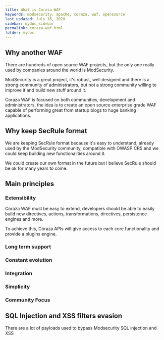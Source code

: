 ```yaml
---
title: What is Coraza WAF
keywords: modsecurity, apache, coraza, waf, opensource
last_updated: July 16, 2020
sidebar: mydoc_sidebar
permalink: coraza-waf.html
folder: mydoc
---
```


## Why another WAF

There are hundreds of open source WAF projects, but the only one really used by companies around the world is ModSecurity.

ModSecurity is a great project, it's robust, well designed and there is a strong community of administrators, but not a strong community willing to improve it and build new stuff around it.

Coraza WAF is focused on both communities, development and administrators, the idea is to create an open source enterprise grade WAF capable of performing great from startup blogs to huge banking applications.

## Why keep SecRule format

We are keeping SecRule format because it's easy to understand, already used by the ModSecurity community, compatible with OWASP CRS and we could keep building new functionalities around it.

We could create our own format in the future but I believe SecRule should be ok for many years to come.

## Main principles

### Extensibility

Coraza WAF must be easy to extend, developers should be able to easily build new directives, actions, transformations, directives, persistence engines and more.

To achieve this, Coraza APIs will give access to each core functionality and provide a plugins engine.

### Long term support



### Constant evolution



### Integration

### Simplicity

### Community Focus

## SQL Injection and XSS filters evasion

There are a lot of payloads used to bypass Modsecurity SQL injection and XSS 